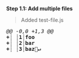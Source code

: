 [{]: <helper> (diffStep 1.1 files="test-file.js")

**Step 1.1: Add multiple files**
> Added test-file.js
<pre>
<i>@@ -0,0 +1,3 @@</i>
<b>+┊ ┊1┊foo</b>
<b>+┊ ┊2┊bar</b>
<b>+┊ ┊3┊baz🚫↵</b>
</pre>

[}]: #